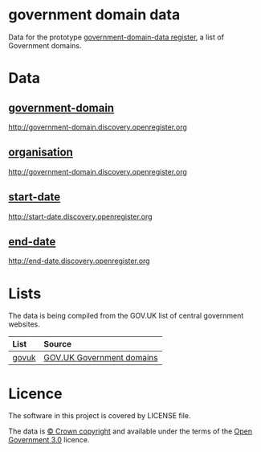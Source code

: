 # government domain data

Data for the prototype [government-domain-data register](http://government-domain-data.openregister.org),
a list of Government domains.


# Data

## [government-domain](data/government-domain-data.tsv)

http://government-domain.discovery.openregister.org

## [organisation](data/government-domain-data.tsv)

http://government-domain.discovery.openregister.org

## [start-date](data/start-date/start-date.tsv)

http://start-date.discovery.openregister.org

## [end-date](data/end-date/end-date.tsv)

http://end-date.discovery.openregister.org

# Lists

The data is being compiled from the GOV.UK list of central government websites.

| List | Source |
| :---         |    :--- |
|[govuk](lists/govuk) |[GOV.UK Government domains](https://www.gov.uk/government/uploads/system/uploads/attachment_data/file/564729/List_of_central_government_open_websites_-_July_-_Sept_2016_CSV_Format.csv/preview)|

# Licence

The software in this project is covered by LICENSE file.

The data is [© Crown copyright](http://www.nationalarchives.gov.uk/information-management/re-using-public-sector-information/copyright-and-re-use/crown-copyright/)
and available under the terms of the [Open Government 3.0](https://www.nationalarchives.gov.uk/doc/open-government-licence/version/3/) licence.
